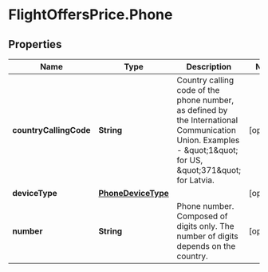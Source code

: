 # FlightOffersPrice.Phone

## Properties

Name | Type | Description | Notes
------------ | ------------- | ------------- | -------------
**countryCallingCode** | **String** | Country calling code of the phone number, as defined by the International Communication Union. Examples - \&quot;1\&quot; for US, \&quot;371\&quot; for Latvia. | [optional] 
**deviceType** | [**PhoneDeviceType**](PhoneDeviceType.md) |  | [optional] 
**number** | **String** | Phone number. Composed of digits only. The number of digits depends on the country. | [optional] 


